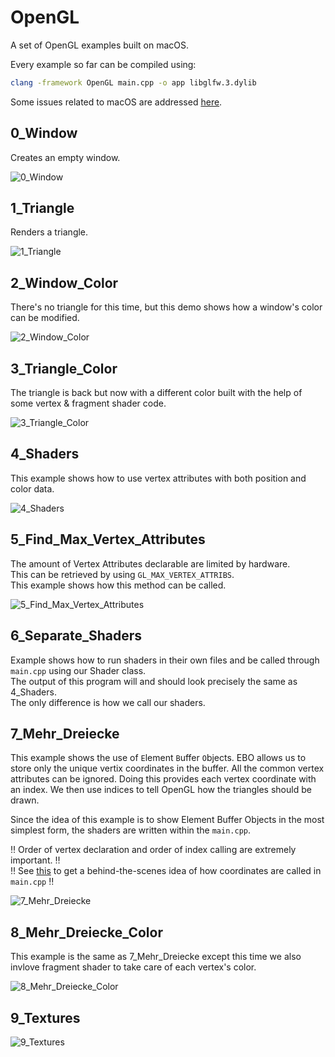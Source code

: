 # OpenGL
A set of OpenGL examples built on macOS.

Every example so far can be compiled using:
```bash
clang -framework OpenGL main.cpp -o app libglfw.3.dylib 
```
Some issues related to macOS are addressed [here](https://www.lukechikkala.com/post/opengl-on-macos).

## 0_Window
Creates an empty window.

![0_Window](0_Window/docs/0_Window.png)

## 1_Triangle
Renders a triangle.

![1_Triangle](1_Triangle/docs/1_Triangle.png)

## 2_Window_Color
There's no triangle for this time, but this demo shows how a window's color can be modified.

![2_Window_Color](2_Window_Color/docs/2_Window_Color.png)

## 3_Triangle_Color
The triangle is back but now with a different color built with the help of some vertex & fragment shader code.

![3_Triangle_Color](3_Triangle_Color/docs/3_Triangle_Color.png)

## 4_Shaders
This example shows how to use vertex attributes with both position and color data.

![4_Shaders](4_Shaders/docs/4_Shaders.png)

## 5_Find_Max_Vertex_Attributes
The amount of Vertex Attributes declarable are limited by hardware.<br>
This can be retrieved by using `GL_MAX_VERTEX_ATTRIBS`.<br>
This example shows how this method can be called.

![5_Find_Max_Vertex_Attributes](5_Find_Max_Vertex_Attributes/docs/5_Find_Max_Vertex_Attributes.png)

## 6_Separate_Shaders
Example shows how to run shaders in their own files and be called through `main.cpp` using our Shader class.<br>
The output of this program will and should look precisely the same as 4_Shaders.<br>
The only difference is how we call our shaders.

## 7_Mehr_Dreiecke
This example shows the use of `E`lement `B`uffer `O`bjects.
EBO allows us to store only the unique vertix coordinates in the buffer.
All the common vertex attributes can be ignored.
Doing this provides each vertex coordinate with an index.
We then use indices to tell OpenGL how the triangles should be drawn.

Since the idea of this example is to show Element Buffer Objects in the most simplest form, the shaders are written within the `main.cpp`.

:bangbang: Order of vertex declaration and order of index calling are extremely important. :bangbang:<br>
:bangbang: See [this](7_Mehr_Dreiecke/docs/bts_coordinates.png) to get a behind-the-scenes idea of how coordinates are called in `main.cpp` :bangbang:

![7_Mehr_Dreiecke](7_Mehr_Dreiecke/docs/7_Mehr_Dreiecke.png)

## 8_Mehr_Dreiecke_Color
This example is the same as 7_Mehr_Dreiecke except this time we also invlove fragment shader to take care of each vertex's color.

![8_Mehr_Dreiecke_Color](8_Mehr_Dreiecke_Color/docs/8_Mehr_Dreiecke_Color.png)

## 9_Textures

![9_Textures](9_Textures/docs/9_Textures.png)